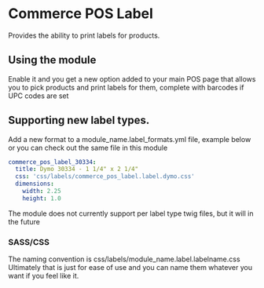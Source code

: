 # Commerce POS Label

Provides the ability to print labels for products.

## Using the module

Enable it and you get a new option added to your main POS page that allows you to pick products and print labels for them, complete with barcodes if UPC codes are set

## Supporting new label types.

Add a new format to a module_name.label_formats.yml file, example below or you can check out the same file in this module

```yaml
commerce_pos_label_30334:
  title: Dymo 30334 - 1 1/4" x 2 1/4"
  css: 'css/labels/commerce_pos_label.label.dymo.css'
  dimensions:
    width: 2.25
    height: 1.0
```

The module does not currently support per label type twig files, but it will in the future

### SASS/CSS

The naming convention is css/labels/module_name.label.labelname.css 
Ultimately that is just for ease of use and you can name them whatever you want if you feel like it.
